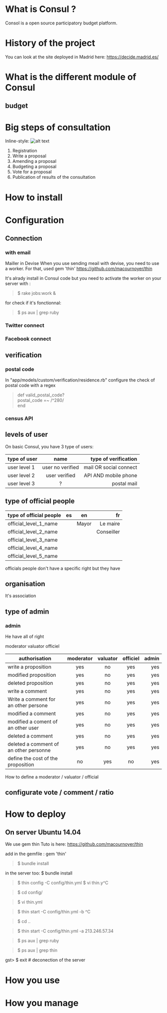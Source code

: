 # What is Consul ?
Consol is a open source participatory budget platform.
# History of the project
You can look at the site deployed in Madrid here: https://decide.madrid.es/
# What is the different module of Consul
## budget
# Big steps of consultation
Inline-style: 
![alt text](https://github.com/hugobarthelemy/consul_RIVP/app/assets/doc/generalprocess.png "general process")

1. Registration 
2. Write a proposal
3. Amending a proposal
4. Budgeting a proposal
5. Vote for a proposal
6. Publication of results of the consultation

# How to install

# Configuration

## Connection

### with email
Mailler in Devise
When you use sending meail with devise, you need to use a worker. For that, used gem 'thin'
https://github.com/macournoyer/thin

It's alrady install in Consul code but you need to activate the worker on your server with :
> $ rake jobs:work &

for check if it's fonctionnal:
> $ ps aux | grep ruby

### Twitter connect

### Facebook connect

## verification

### postal code

In "app/models/custom/verification/residence.rb" configure the check of postal code with a regex 
> def valid_postal_code?   
> <Enter> postal_code =~ /^280/  
> <Enter> end


### census API

## levels of user

On basic Consul, you have 3 type of users:

| type of user | name               | type of verification      |
| -------------|:------------------:| -------------------------:|
| user level 1 | user no verified   | mail OR social connect    |
| user level 2 | user verified      | API AND mobile phone      |
| user level 3 | ?                  | postal mail               |

## type of official people
| type of official people | es | en | fr |
| ----------------------- |:--:|:--:|--:|
| official_level_1_name   | | Mayor | Le maire |
| official_level_2_name   | |       | Conseiller|
| official_level_3_name   | |
| official_level_4_name   | |
| official_level_5_name   | |

officials people don't have a specific right but they have 
## organisation
It's association

## type of admin
### admin
He have all of right

moderator
valuator
officiel

| authorisation                             | moderator | valuator  | officiel  | admin |                                
| ------------------------------------------|:---------:|:---------:|:---------:|------:|
| write a proposition                       | yes       | no        | yes       | yes   |
| modified proposition                      | yes       | no        | yes       | yes   |
| deleted proposition                       | yes       | no        | yes       | yes   |
| write a comment                           | yes       | no        | yes       | yes   |
| Write a comment for an other persone      | yes       | no        | yes       | yes   |
| modified a comment                        | yes       | no        | yes       | yes   |
| modified a coment of an other user        | yes       | no        | yes       | yes   |
| deleted a comment                         | yes       | no        | yes       | yes   |
| deleted a comment of an other personne    | yes       | no        | yes       | yes   |
| define the cost of the proposition        | no        | yes       | no        | yes   |


How to define a moderator / valuator / official


## configurate vote / comment / ratio

# How to deploy
## On server Ubuntu 14.04
We use gem thin
Tuto is here: https://github.com/macournoyer/thin

add in the gemfile : 
gem 'thin'
> $ bundle install

in the server too: $ bundle install
> $ thin config -C config/thin.yml
> <Enter> $ vi thin.y^C

> <Enter> $ cd config/

> <Enter> $ vi thin.yml

> <Enter> $ thin start -C config/thin.yml -b ^C

> <Enter> $ cd ..

> <Enter> $ thin start -C config/thin.yml -a 213.246.57.34

> <Enter> $ ps aux | grep ruby

> <Enter> $ ps aux | grep thin

gst> <Enter> $ exit # deconection of the server
# How you use
# How you manage